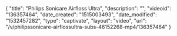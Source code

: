 {
    "title": "Philips Sonicare Airfloss Ultra",
    "description": "",
    "videoid": "136357464",
    "date_created": "1515003493",
    "date_modified": "1532457282",
    "type": "captivate",
    "layout": "video",
    "url": "\/v\/philipssonicare-airflossultra-subs-46152268-mp4\/136357464"
}
